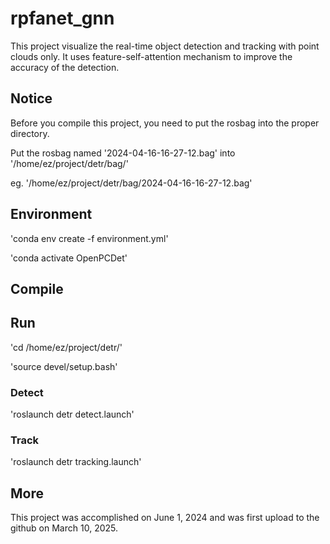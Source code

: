 # rpfanet_gnn

This project visualize the real-time object detection and tracking with point clouds only. It uses feature-self-attention mechanism to improve the accuracy of the detection. 

## Notice
Before you compile this project, you need to put the rosbag into the proper directory.

Put the rosbag named '2024-04-16-16-27-12.bag' into '/home/ez/project/detr/bag/'

eg. '/home/ez/project/detr/bag/2024-04-16-16-27-12.bag'

## Environment

'conda env create -f environment.yml'

'conda activate OpenPCDet'

## Compile

## Run

'cd /home/ez/project/detr/'

'source devel/setup.bash'

### Detect

'roslaunch detr detect.launch'

### Track

'roslaunch detr tracking.launch'

## More

This project was accomplished on June 1, 2024 and was first upload to the github on March 10, 2025.
